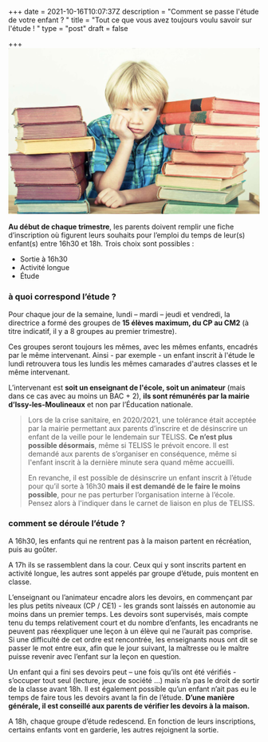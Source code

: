+++
date = 2021-10-16T10:07:37Z
description = "Comment se passe l'étude de votre enfant ? "
title = "Tout ce que vous avez toujours voulu savoir sur l'étude ! "
type = "post"
draft = false

+++
**![Tout ce que vous avez toujours voulu savoir sur l'étude ! ](/img9.jpg "L'étude")**

**Au début de chaque trimestre**, les parents doivent remplir une fiche d’inscription où figurent leurs souhaits pour l’emploi du temps de leur(s) enfant(s) entre 16h30 et 18h. Trois choix sont possibles :

* Sortie à 16h30
* Activité longue
* Étude

### **à quoi correspond l’étude** ?

Pour chaque jour de la semaine, lundi – mardi – jeudi et vendredi, la directrice a formé des groupes de **15 élèves maximum, du CP au CM2** (à titre indicatif, il y  a 8 groupes au premier trimestre).

Ces groupes seront toujours les mêmes, avec les mêmes enfants, encadrés par le même intervenant. Ainsi - par exemple - un enfant inscrit à l'étude le lundi retrouvera tous les lundis les mêmes camarades d'autres classes et le même intervenant.

L’intervenant est **soit un enseignant de l'école, soit un animateur** (mais dans ce cas avec au moins un BAC + 2), **ils sont rémunérés par la mairie d’Issy-les-Moulineaux** et non par l’Éducation nationale.

> Lors de la crise sanitaire, en 2020/2021, une tolérance était acceptée par la mairie permettant aux parents d’inscrire et de désinscrire un enfant de la veille pour le lendemain sur TELISS. **Ce n’est plus possible désormais**, même si TELISS le prévoit encore. Il est demandé aux parents de s’organiser en conséquence, même si l'enfant inscrit à la dernière minute sera quand même accueilli.
>
> En revanche, il est possible de désinscrire un enfant inscrit à l’étude pour qu’il sorte à 16h30 **mais il est demandé de le faire le moins possible**, pour ne pas perturber l’organisation interne à l’école. Pensez alors à l'indiquer dans le carnet de liaison en plus de TELISS.

### **comment se déroule l’étude** ?

A 16h30, les enfants qui ne rentrent pas à la maison partent en récréation, puis au goûter.

A 17h ils se rassemblent dans la cour. Ceux qui y sont inscrits partent en activité longue, les autres sont appelés par groupe d’étude, puis montent en classe.

L’enseignant ou l’animateur encadre alors les devoirs, en commençant par les plus petits niveaux (CP / CE1) - les grands sont laissés en autonomie au moins dans un premier temps. Les devoirs sont supervisés, mais compte tenu du temps relativement court et du nombre d’enfants, les encadrants ne peuvent pas réexpliquer une leçon à un élève qui ne l’aurait pas comprise. Si une difficulté de cet ordre est rencontrée, les enseignants nous ont dit se passer le mot entre eux, afin que le jour suivant, la maîtresse ou le maître puisse revenir avec l’enfant sur la leçon en question.

Un enfant qui a fini ses devoirs peut – une fois qu’ils ont été vérifiés - s’occuper tout seul (lecture, jeux de société …) mais n’a pas le droit de sortir de la classe avant 18h. Il est également possible qu’un enfant n’ait pas eu le temps de faire tous les devoirs avant la fin de l’étude. **D’une manière générale, il est conseillé aux parents de vérifier les devoirs à la maison.**

A 18h, chaque groupe d’étude redescend. En fonction de leurs inscriptions, certains enfants vont en garderie, les autres rejoignent la sortie.
